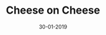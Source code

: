 ---
title: "Cheese on Cheese"
date: 30-01-2019

image: image.png
cad: model.ldr

source:
  url: "https://www.flickr.com/photos/bradslegoroom/4543415316/"
  title: "SNOT Techniques 9"
  author: "鉄男"
  date: 22-04-2010

taxonomy:
  part: ["54200", "6541", "3666"]
  partcount: 7

  width: [6, stud]
  depth: [4.5, plate]
  height: [1, brick]

  function: ["stud_tilt", "pattern_2D"]
  stud_tilt_angle: 180
  pattern_2D_segsize: 2
---